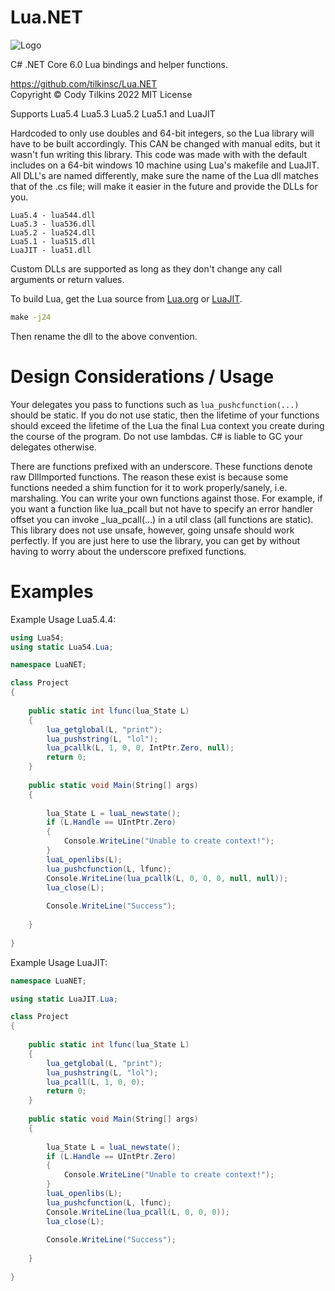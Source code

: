 # Lua.NET
![Logo](https://raw.githubusercontent.com/tilkinsc/Lua.NET/main/Lua.NET.Logo.png)

C# .NET Core 6.0 Lua bindings and helper functions.

https://github.com/tilkinsc/Lua.NET  
Copyright © Cody Tilkins 2022 MIT License  

Supports Lua5.4 Lua5.3 Lua5.2 Lua5.1 and LuaJIT  

Hardcoded to only use doubles and 64-bit integers, so the Lua library will have to be built accordingly.
This CAN be changed with manual edits, but it wasn't fun writing this library.
This code was made with with the default includes on a 64-bit windows 10 machine using Lua's makefile and LuaJIT.
All DLL's are named differently, make sure the name of the Lua dll matches that of the .cs file; will make it easier in the future and provide the DLLs for you.
```
Lua5.4 - lua544.dll
Lua5.3 - lua536.dll
Lua5.2 - lua524.dll
Lua5.1 - lua515.dll
LuaJIT - lua51.dll
```

Custom DLLs are supported as long as they don't change any call arguments or return values.

To build Lua, get the Lua source from [Lua.org](https://www.lua.org/download.html) or [LuaJIT](https://luajit.org/download.html).
```bat
make -j24
```
Then rename the dll to the above convention.

# Design Considerations / Usage

Your delegates you pass to functions such as `lua_pushcfunction(...)` should be static.
If you do not use static, then the lifetime of your functions should exceed the lifetime of the Lua the final Lua context you create during the course of the program.
Do not use lambdas.
C# is liable to GC your delegates otherwise.

There are functions prefixed with an underscore.
These functions denote raw DllImported functions.
The reason these exist is because some functions needed a shim function for it to work properly/sanely, i.e. marshaling.
You can write your own functions against those.
For example, if you want a function like lua_pcall but not have to specify an error handler offset you can invoke _lua_pcall(...) in a util class (all functions are static).
This library does not use unsafe, however, going unsafe should work perfectly.
If you are just here to use the library, you can get by without having to worry about the underscore prefixed functions.

# Examples

Example Usage Lua5.4.4:
```C#
using Lua54;
using static Lua54.Lua;

namespace LuaNET;

class Project
{
	
	public static int lfunc(lua_State L)
	{
		lua_getglobal(L, "print");
		lua_pushstring(L, "lol");
		lua_pcallk(L, 1, 0, 0, IntPtr.Zero, null);
		return 0;
	}
	
	public static void Main(String[] args)
	{
		
		lua_State L = luaL_newstate();
		if (L.Handle == UIntPtr.Zero)
		{
			Console.WriteLine("Unable to create context!");
		}
		luaL_openlibs(L);
		lua_pushcfunction(L, lfunc);
		Console.WriteLine(lua_pcallk(L, 0, 0, 0, null, null));
		lua_close(L);
		
		Console.WriteLine("Success");
		
	}
	
}
```

Example Usage LuaJIT:
```C#
namespace LuaNET;

using static LuaJIT.Lua;

class Project
{
	
	public static int lfunc(lua_State L)
	{
		lua_getglobal(L, "print");
		lua_pushstring(L, "lol");
		lua_pcall(L, 1, 0, 0);
		return 0;
	}
	
	public static void Main(String[] args)
	{
		
		lua_State L = luaL_newstate();
		if (L.Handle == UIntPtr.Zero)
		{
			Console.WriteLine("Unable to create context!");
		}
		luaL_openlibs(L);
		lua_pushcfunction(L, lfunc);
		Console.WriteLine(lua_pcall(L, 0, 0, 0));
		lua_close(L);
		
		Console.WriteLine("Success");
		
	}
	
}
```
